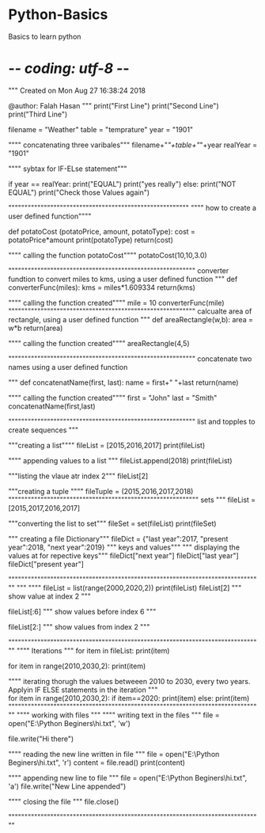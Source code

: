 # Python-Basics
Basics to learn python
# -*- coding: utf-8 -*-
"""
Created on Mon Aug 27 16:38:24 2018

@author: Falah Hasan
"""
print("First Line")
print("Second Line")
print("Third Line")

filename = "Weather"
table =  "temprature"
year = "1901"

"""" concatenating three varibales"""
filename+"_"+table+"_"+year
realYear = "1901"

"""" sybtax for IF-ELse statement"""

if year == realYear:
    print("EQUAL")
    print("yes really")
else:
    print("NOT EQUAL")
    print("Check those Values again")
    
""""""""""""""""""""""""""""""""""""""""""""""""""""""""
"""" how to create a user defined function""""

def potatoCost (potatoPrice, amount, potatoType):
    cost = potatoPrice*amount
    print(potatoType)
    return(cost)

"""" calling the function potatoCost""""
potatoCost(10,10,3.0)

""""""""""""""""""""""""""""""""""""""""""""""""""""""""""
converter fundtion to convert miles to kms, using a user defined function
"""
def converterFunc(miles):
    kms = miles*1.609334
    return(kms)

"""" calling the function created""""
mile = 10
converterFunc(mile)
""""""""""""""""""""""""""""""""""""""""""""""""""""""""""
calcualte area of rectangle, using a user defined function
"""
def areaRectangle(w,b):
    area = w*b
    return(area)


"""" calling the function created""""
areaRectangle(4,5)

""""""""""""""""""""""""""""""""""""""""""""""""""""""""""
concatenate two names using a user defined function

"""
def concatenatName(first, last):
    name = first+" "+last
    return(name)


"""" calling the function created""""
first = "John"
last = "Smith"
concatenatName(first,last)

""""""""""""""""""""""""""""""""""""""""""""""""""""""""""
list and topples to create sequences
"""

"""creating a list""""
fileList = [2015,2016,2017]
print(fileList)

"""" appending values to a list """
fileList.append(2018)
print(fileList)

"""listing the vlaue atr index 2"""
fileList[2]

"""creating a tuple """"
fileTuple = (2015,2016,2017,2018)
"""""""""""""""""""""""""""""""""""""""""""""""""""""""""""
sets
"""
fileList = [2015,2017,2016,2017]

 """converting the list to set"""
fileSet = set(fileList)
print(fileSet)

 """ creating  a file Dictionary"""
fileDict = {"last year":2017, "present year":2018, "next year":2019}
 """ keys and values"""
 """ displaying the values at for repective keys"""
fileDict["next year"]
fileDict["last year"]
fileDict["present year"]

"""""""""""""""""""""""""""""""""""""""""""""""""""""""""""""""""""""""""""""""
"""
""""
fileList = list(range(2000,2020,2))
print(fileList)
fileList[2]
"""
show value at index 2
"""

fileList[:6]
"""
show values before index 6
"""

fileList[2:]
"""
show values from index 2
"""

"""""""""""""""""""""""""""""""""""""""""""""""""""""""""""""""""""""""""""""""
""""
Iterations
"""
for item in fileList:
    print(item)

for item in range(2010,2030,2):
    print(item)

""""
iterating thorugh the values betweeen 2010 to 2030, every two years. Applyin IF ELSE statements in the iteration
"""    
for item in range(2010,2030,2):
    if item==2020:
        print(item)
    else:
        print(item)
"""""""""""""""""""""""""""""""""""""""""""""""""""""""""""""""""""""""""""""""
""""
working with files
"""
""""
writing text in the files
"""
file = open("E:\\Python Beginers\\hi.txt", 'w')

file.write("Hi there")

""""
reading the new line written in file
"""
file = open("E:\\Python Beginers\\hi.txt", 'r')
content = file.read()
print(content)

""""
appending new line to file
"""
file = open("E:\\Python Beginers\\hi.txt", 'a')
file.write("New Line appended")

"""" closing the file """
file.close()

"""""""""""""""""""""""""""""""""""""""""""""""""""""""""""""""""""""""""""""""
